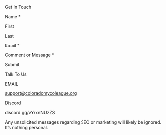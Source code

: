 Get In Touch

Name *

First

Last

Email *

Comment or Message *

Submit

Talk To Us

EMAIL

support@coloradomycoleague.org

Discord

discord.gg/vYrxnNUzZS

Any unsolicited messages regarding SEO or marketing will likely be ignored. It’s nothing personal.